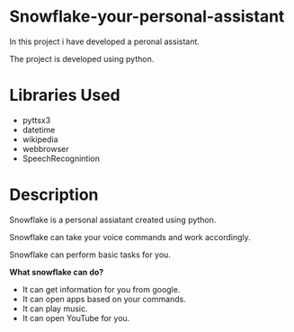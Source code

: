 # Snowflake-your-personal-assistant
In this project i have developed a peronal assistant.

The project is developed using python.

# Libraries Used

* pyttsx3
* datetime
* wikipedia
* webbrowser
* SpeechRecognintion

# Description

Snowflake is a personal assiatant created using python.

Snowflake can take your voice commands and  work accordingly.

Snowflake can perform basic tasks for you.

<b>What snowflake can do?</b>
* It can get information for you from google.
* It can open apps based on your commands.
* It can play music.
* It can open YouTube for you.

